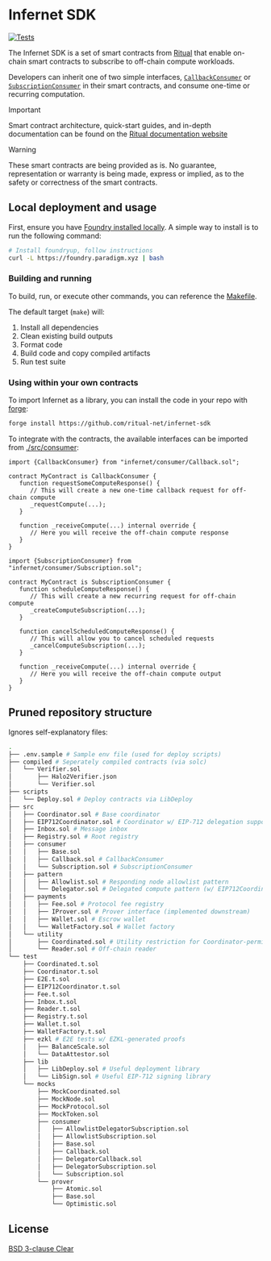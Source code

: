 # Infernet SDK

[![Tests](https://github.com/ritual-net/infernet-sdk/actions/workflows/test_contracts.yml/badge.svg)](https://github.com/ritual-net/infernet-sdk/actions/workflows/test_contracts.yml)

The Infernet SDK is a set of smart contracts from [Ritual](https://ritual.net) that enable on-chain smart contracts to subscribe to off-chain compute workloads.

Developers can inherit one of two simple interfaces, [`CallbackConsumer`](./src/consumer/Callback.sol) or [`SubscriptionConsumer`](./src/consumer/Subscription.sol) in their smart contracts, and consume one-time or recurring computation.

> [!IMPORTANT]
> Smart contract architecture, quick-start guides, and in-depth documentation can be found on the [Ritual documentation website](https://docs.ritual.net/infernet/sdk/architecture)

> [!WARNING]
> These smart contracts are being provided as is. No guarantee, representation or warranty is being made, express or implied, as to the safety or correctness of the smart contracts.

## Local deployment and usage

First, ensure you have [Foundry installed locally](https://book.getfoundry.sh/getting-started/installation). A simple way to install is to run the following command:

```bash
# Install foundryup, follow instructions
curl -L https://foundry.paradigm.xyz | bash
```

### Building and running

To build, run, or execute other commands, you can reference the [Makefile](./Makefile).

The default target (`make`) will:

1. Install all dependencies
2. Clean existing build outputs
3. Format code
4. Build code and copy compiled artifacts
5. Run test suite

### Using within your own contracts

To import Infernet as a library, you can install the code in your repo with [forge](https://book.getfoundry.sh/forge/):

```bash
forge install https://github.com/ritual-net/infernet-sdk
```

To integrate with the contracts, the available interfaces can be imported from [./src/consumer](./src/consumer/):

```solidity
import {CallbackConsumer} from "infernet/consumer/Callback.sol";

contract MyContract is CallbackConsumer {
   function requestSomeComputeResponse() {
      // This will create a new one-time callback request for off-chain compute
      _requestCompute(...);
   }

   function _receiveCompute(...) internal override {
      // Here you will receive the off-chain compute response
   }
}
```

```solidity
import {SubscriptionConsumer} from "infernet/consumer/Subscription.sol";

contract MyContract is SubscriptionConsumer {
   function scheduleComputeResponse() {
      // This will create a new recurring request for off-chain compute
      _createComputeSubscription(...);
   }

   function cancelScheduledComputeResponse() {
      // This will allow you to cancel scheduled requests
      _cancelComputeSubscription(...);
   }

   function _receiveCompute(...) internal override {
      // Here you will receive the off-chain compute output
   }
}
```

## Pruned repository structure

Ignores self-explanatory files:

```bash
.
├── .env.sample # Sample env file (used for deploy scripts)
├── compiled # Seperately compiled contracts (via solc)
│   └── Verifier.sol
│       ├── Halo2Verifier.json
│       └── Verifier.sol
├── scripts
│   └── Deploy.sol # Deploy contracts via LibDeploy
├── src
│   ├── Coordinator.sol # Base coordinator
│   ├── EIP712Coordinator.sol # Coordinator w/ EIP-712 delegation support
│   ├── Inbox.sol # Message inbox
│   ├── Registry.sol # Root registry
│   ├── consumer
│   │   ├── Base.sol
│   │   ├── Callback.sol # CallbackConsumer
│   │   └── Subscription.sol # SubscriptionConsumer
│   ├── pattern
│   │   ├── Allowlist.sol # Responding node allowlist pattern
│   │   └── Delegator.sol # Delegated compute pattern (w/ EIP712Coordinator)
│   ├── payments
│   │   ├── Fee.sol # Protocol fee registry
│   │   ├── IProver.sol # Prover interface (implemented downstream)
│   │   ├── Wallet.sol # Escrow wallet
│   │   └── WalletFactory.sol # Wallet factory
│   └── utility
│       ├── Coordinated.sol # Utility restriction for Coordinator-permissioned fns
│       └── Reader.sol # Off-chain reader
└── test
    ├── Coordinated.t.sol
    ├── Coordinator.t.sol
    ├── E2E.t.sol
    ├── EIP712Coordinator.t.sol
    ├── Fee.t.sol
    ├── Inbox.t.sol
    ├── Reader.t.sol
    ├── Registry.t.sol
    ├── Wallet.t.sol
    ├── WalletFactory.t.sol
    ├── ezkl # E2E tests w/ EZKL-generated proofs
    │   ├── BalanceScale.sol
    │   └── DataAttestor.sol
    ├── lib
    │   ├── LibDeploy.sol # Useful deployment library
    │   └── LibSign.sol # Useful EIP-712 signing library
    └── mocks
        ├── MockCoordinated.sol
        ├── MockNode.sol
        ├── MockProtocol.sol
        ├── MockToken.sol
        ├── consumer
        │   ├── AllowlistDelegatorSubscription.sol
        │   ├── AllowlistSubscription.sol
        │   ├── Base.sol
        │   ├── Callback.sol
        │   ├── DelegatorCallback.sol
        │   ├── DelegatorSubscription.sol
        │   └── Subscription.sol
        └── prover
            ├── Atomic.sol
            ├── Base.sol
            └── Optimistic.sol
```

## License

[BSD 3-clause Clear](./LICENSE)
